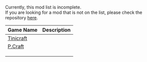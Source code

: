 Currently, this mod list is incomplete.  
If you are looking for a mod that is not on the list, please check the repository [here](https://github.com/FurnishedChunk/Minicraft-Mod-Archives/tree/master/Minicraft%20Remakes/).  


| Game Name | Description |
| ---- | ---- |
| [Tinicraft](https://github.com/FurnishedChunk/Minicraft-Mod-Archives/tree/master/Minicraft%20Remakes/Tinicraft/Readme.md) |  |
| [P.Craft](https://github.com/FurnishedChunk/Minicraft-Mod-Archives/tree/master/Minicraft%20Remakes/P.Craft/readme.md) |  |
| [](/readme.md) |  |
| [](/readme.md) |  |
| [](/readme.md) |  |